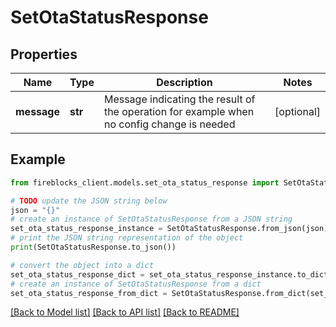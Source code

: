 # SetOtaStatusResponse


## Properties

Name | Type | Description | Notes
------------ | ------------- | ------------- | -------------
**message** | **str** | Message indicating the result of the operation for example when no config change is needed | [optional] 

## Example

```python
from fireblocks_client.models.set_ota_status_response import SetOtaStatusResponse

# TODO update the JSON string below
json = "{}"
# create an instance of SetOtaStatusResponse from a JSON string
set_ota_status_response_instance = SetOtaStatusResponse.from_json(json)
# print the JSON string representation of the object
print(SetOtaStatusResponse.to_json())

# convert the object into a dict
set_ota_status_response_dict = set_ota_status_response_instance.to_dict()
# create an instance of SetOtaStatusResponse from a dict
set_ota_status_response_from_dict = SetOtaStatusResponse.from_dict(set_ota_status_response_dict)
```
[[Back to Model list]](../README.md#documentation-for-models) [[Back to API list]](../README.md#documentation-for-api-endpoints) [[Back to README]](../README.md)


